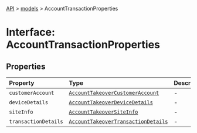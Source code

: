[API](../../index.md) > [models](../index.md) > AccountTransactionProperties

# Interface: AccountTransactionProperties

## Properties

| Property | Type | Description | Source |
| :------ | :------ | :------ | :------ |
| `customerAccount` | [`AccountTakeoverCustomerAccount`](../classes/AccountTakeoverCustomerAccount.md) | - | models/AccountTransaction.ts:74 |
| `deviceDetails` | [`AccountTakeoverDeviceDetails`](../classes/AccountTakeoverDeviceDetails.md) | - | models/AccountTransaction.ts:73 |
| `siteInfo` | [`AccountTakeoverSiteInfo`](../classes/AccountTakeoverSiteInfo.md) | - | models/AccountTransaction.ts:72 |
| `transactionDetails` | [`AccountTakeoverTransactionDetails`](../classes/AccountTakeoverTransactionDetails.md) | - | models/AccountTransaction.ts:75 |
